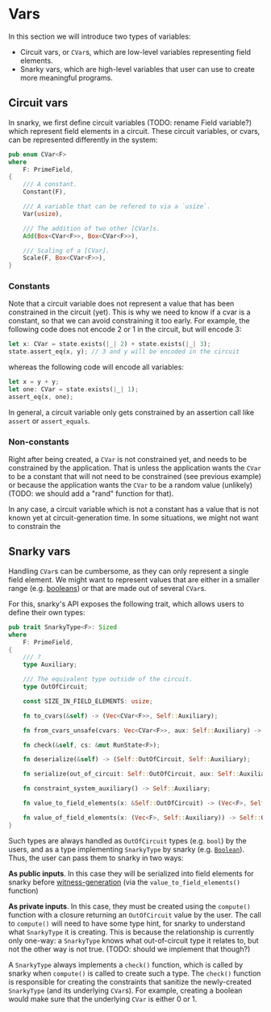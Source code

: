 # Vars

In this section we will introduce two types of variables:

* Circuit vars, or `CVar`s, which are low-level variables representing field elements.
* Snarky vars, which are high-level variables that user can use to create more meaningful programs.

## Circuit vars

In snarky, we first define circuit variables (TODO: rename Field variable?) which represent field elements in a circuit.
These circuit variables, or cvars, can be represented differently in the system:

```rust
pub enum CVar<F>
where
    F: PrimeField,
{
    /// A constant.
    Constant(F),

    /// A variable that can be refered to via a `usize`.
    Var(usize),

    /// The addition of two other [CVar]s.
    Add(Box<CVar<F>>, Box<CVar<F>>),

    /// Scaling of a [CVar].
    Scale(F, Box<CVar<F>>),
}
```

### Constants

Note that a circuit variable does not represent a value that has been constrained in the circuit (yet).
This is why we need to know if a cvar is a constant, so that we can avoid constraining it too early. 
For example, the following code does not encode 2 or 1 in the circuit, but will encode 3:

```rust
let x: CVar = state.exists(|_| 2) + state.exists(|_| 3);
state.assert_eq(x, y); // 3 and y will be encoded in the circuit
```

whereas the following code will encode all variables:

```rust
let x = y + y;
let one: CVar = state.exists(|_| 1);
assert_eq(x, one);
```

In general, a circuit variable only gets constrained by an assertion call like `assert` or `assert_equals`.

### Non-constants

Right after being created, a `CVar` is not constrained yet, and needs to be constrained by the application.
That is unless the application wants the `CVar` to be a constant that will not need to be constrained (see previous example) or because the application wants the `CVar` to be a random value (unlikely) (TODO: we should add a "rand" function for that).

In any case, a circuit variable which is not a constant has a value that is not known yet at circuit-generation time.
In some situations, we might not want to constrain the 

## Snarky vars

Handling `CVar`s can be cumbersome, as they can only represent a single field element.
We might want to represent values that are either in a smaller range (e.g. [booleans](./booleans.md)) or that are made out of several `CVar`s.

For this, snarky's API exposes the following trait, which allows users to define their own types:

```rust
pub trait SnarkyType<F>: Sized
where
    F: PrimeField,
{
    /// ?
    type Auxiliary;

    /// The equivalent type outside of the circuit.
    type OutOfCircuit;

    const SIZE_IN_FIELD_ELEMENTS: usize;

    fn to_cvars(&self) -> (Vec<CVar<F>>, Self::Auxiliary);

    fn from_cvars_unsafe(cvars: Vec<CVar<F>>, aux: Self::Auxiliary) -> Self;

    fn check(&self, cs: &mut RunState<F>);

    fn deserialize(&self) -> (Self::OutOfCircuit, Self::Auxiliary);

    fn serialize(out_of_circuit: Self::OutOfCircuit, aux: Self::Auxiliary) -> Self;

    fn constraint_system_auxiliary() -> Self::Auxiliary;

    fn value_to_field_elements(x: &Self::OutOfCircuit) -> (Vec<F>, Self::Auxiliary);

    fn value_of_field_elements(x: (Vec<F>, Self::Auxiliary)) -> Self::OutOfCircuit;
}
```

Such types are always handled as `OutOfCircuit` types (e.g. `bool`) by the users, and as a type implementing `SnarkyType` by snarky (e.g. [`Boolean`](./booleans.md)).
Thus, the user can pass them to snarky in two ways:

**As public inputs**. In this case they will be serialized into field elements for snarky before [witness-generation](./witness-generation.md) (via the `value_to_field_elements()` function)

**As private inputs**. In this case, they must be created using the `compute()` function with a closure returning an `OutOfCircuit` value by the user. 
The call to `compute()` will need to have some type hint, for snarky to understand what `SnarkyType` it is creating. 
This is because the relationship is currently only one-way: a `SnarkyType` knows what out-of-circuit type it relates to, but not the other way is not true.
(TODO: should we implement that though?)

A `SnarkyType` always implements a `check()` function, which is called by snarky when `compute()` is called to create such a type.
The `check()` function is responsible for creating the constraints that sanitize the newly-created `SnarkyType` (and its underlying `CVar`s).
For example, creating a boolean would make sure that the underlying `CVar` is either 0 or 1.
